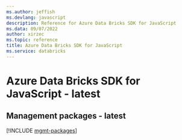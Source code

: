 ```yaml
---
ms.author: jeffish
ms.devlang: javascript
description: Reference for Azure Data Bricks SDK for JavaScript
ms.data: 09/07/2022
author: xirzec
ms.topic: reference
title: Azure Data Bricks SDK for JavaScript
ms.service: databricks
---
```

# Azure Data Bricks SDK for JavaScript - latest

## Management packages - latest
[!INCLUDE [mgmt-packages](data-bricks-mgmt-index.md)]